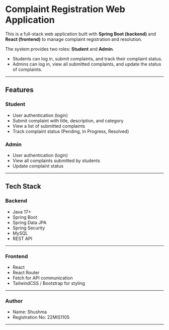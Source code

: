 # Complaint Registration Web Application

This is a full-stack web application built with **Spring Boot (backend)** and **React (frontend)** to manage complaint registration and resolution.  

The system provides two roles: **Student** and **Admin**.  
- Students can log in, submit complaints, and track their complaint status.  
- Admins can log in, view all submitted complaints, and update the status of complaints.  

---

## Features

### Student
- User authentication (login)  
- Submit complaint with title, description, and category  
- View a list of submitted complaints  
- Track complaint status (Pending, In Progress, Resolved)  

### Admin
- User authentication (login)  
- View all complaints submitted by students  
- Update complaint status  

---

## Tech Stack

### Backend
- Java 17+  
- Spring Boot  
- Spring Data JPA  
- Spring Security  
- MySQL
- REST API  
---

### Frontend
- React 
- React Router  
- Fetch for API communication  
- TailwindCSS / Bootstrap for styling  

---

### Author

- Name: Shushma
- Registration No: 22MIS1105

---
